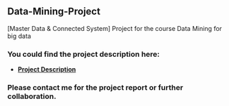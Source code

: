 ## Data-Mining-Project
[Master Data & Connected System] Project for the course Data Mining for big data

### You could find the project description here:
* [**Project Description**](./docs/project.pdf)

### Please contact me for the project report or further collaboration.
